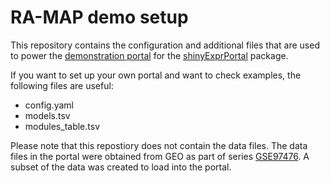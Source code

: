 # RA-MAP demo setup

This repository contains the configuration and additional files that are used to power the [demonstration portal](http://rhenkin.shinyapps.io/ramap_demo) for the [shinyExprPortal](https://github.com/C4TB/shinyExprPortal) package.

If you want to set up your own portal and want to check examples, the following files are useful:

- config.yaml
- models.tsv
- modules_table.tsv

Please note that this repostiory does not contain the data files. The data files in the portal were obtained from GEO as part of series [GSE97476](https://www.ncbi.nlm.nih.gov/geo/query/acc.cgi?acc=GSE97476). A subset of the data was created to load into the portal.
